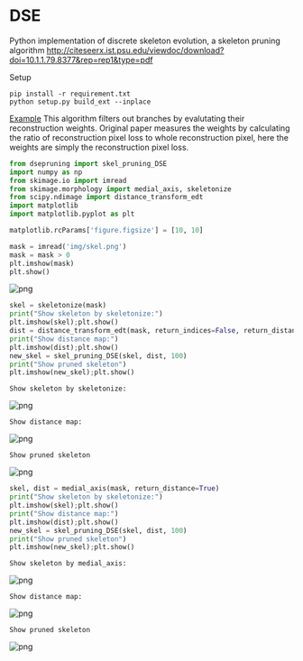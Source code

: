 # DSE
Python implementation of discrete skeleton evolution, a skeleton pruning algorithm 
http://citeseerx.ist.psu.edu/viewdoc/download?doi=10.1.1.79.8377&rep=rep1&type=pdf


Setup
```  
pip install -r requirement.txt
python setup.py build_ext --inplace
```


[Example](example/example.ipynb)
This algorithm filters out branches by evalutating their reconstruction weights. Original paper measures the weights by calculating the ratio of reconstruction pixel loss to whole reconstruction pixel, here the weights are simply the reconstruction pixel loss. 


```python
from dsepruning import skel_pruning_DSE
import numpy as np
from skimage.io import imread
from skimage.morphology import medial_axis, skeletonize
from scipy.ndimage import distance_transform_edt
import matplotlib
import matplotlib.pyplot as plt
```


```python
matplotlib.rcParams['figure.figsize'] = [10, 10]
```


```python
mask = imread('img/skel.png')
mask = mask > 0
plt.imshow(mask)
plt.show()
```


![png](example/img/output_3_0.png)



```python
skel = skeletonize(mask)
print("Show skeleton by skeletonize:")
plt.imshow(skel);plt.show()
dist = distance_transform_edt(mask, return_indices=False, return_distances=True)
print("Show distance map:")
plt.imshow(dist);plt.show()
new_skel = skel_pruning_DSE(skel, dist, 100)
print("Show pruned skeleton")
plt.imshow(new_skel);plt.show()
```

    Show skeleton by skeletonize:



![png](example/img/output_4_1.png)


    Show distance map:



![png](example/img/output_4_3.png)


    Show pruned skeleton



![png](example/img/output_4_5.png)



```python
skel, dist = medial_axis(mask, return_distance=True)
print("Show skeleton by skeletonize:")
plt.imshow(skel);plt.show()
print("Show distance map:")
plt.imshow(dist);plt.show()
new_skel = skel_pruning_DSE(skel, dist, 100)
print("Show pruned skeleton")
plt.imshow(new_skel);plt.show()
```

    Show skeleton by medial_axis:



![png](example/img/output_5_1.png)


    Show distance map:



![png](example/img/output_5_3.png)


    Show pruned skeleton



![png](example/img/output_5_5.png)

